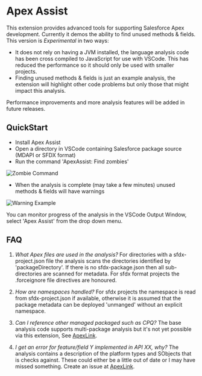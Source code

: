 
# Apex Assist

This extension provides advanced tools for supporting Salesforce Apex development. Currently it demos the ability to
find unused methods & fields. This version is *Experimental* in two ways:

* It does not rely on having a JVM installed, the language analysis code  has been cross compiled to JavaScript for use with VSCode. This has reduced the performance so it should only be used with smaller projects.
* Finding unused methods & fields is just an example analysis, the extension will highlight other code problems but only those that might impact this analysis.

Performance improvements and more analysis features will be added in future releases.

## QuickStart

* Install Apex Assist
* Open a directory in VSCode containing Salesforce package source (MDAPI or SFDX format)
* Run the command 'ApexAssist: Find zombies'

![Zombie Command](https://raw.githubusercontent.com/nawforce/ApexLink/master/images/FindZombies.png)

* When the analysis is complete (may take a few minutes) unused methods & fields will have warnings

![Warning Example](https://raw.githubusercontent.com/nawforce/ApexLink/master/images/UnusedField.png)

You can monitor progress of the analysis in the VSCode Output Window, select 'Apex Assist' from the drop down menu.

## FAQ

1. *What Apex files are used in the analysis?*
For directories with a sfdx-project.json file the analysis scans the directories identified by 'packageDirectory'. If there is no sfdx-package.json then all sub-directories are scanned for metadata. For sfdx format projects the .forceignore file directives are honoured.

2. *How are namespaces handled?*
For sfdx projects the namespace is read from sfdx-project.json if available, otherwise it is assumed that the package metadata can be deployed 'unmanged' without an explicit namespace.

3. *Can I reference other managed packaged such as CPQ?*
The base analysis code supports multi-package analysis but it's not yet possible via this extension, See [ApexLink](https://github.com/nawforce/ApexLink).

4. *I get an error for feature/field Y implemented in API XX, why?*
The analysis contains a description of the platform types and SObjects that is checks against. These could either be a little out of date or I may have missed something. Create an issue at [ApexLink](https://github.com/nawforce/ApexLink).        
